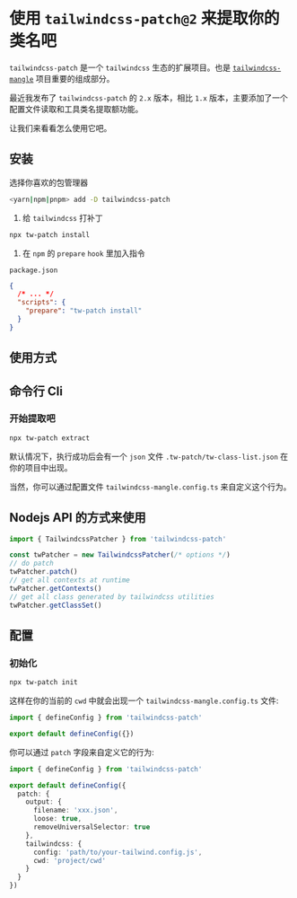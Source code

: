 # 使用 `tailwindcss-patch@2` 来提取你的类名吧

`tailwindcss-patch` 是一个 `tailwindcss` 生态的扩展项目。也是 [`tailwindcss-mangle`](https://github.com/sonofmagic/tailwindcss-mangle) 项目重要的组成部分。

最近我发布了 `tailwindcss-patch` 的 `2.x` 版本，相比 `1.x` 版本，主要添加了一个配置文件读取和工具类名提取额功能。

让我们来看看怎么使用它吧。

## 安装

选择你喜欢的包管理器

```sh
<yarn|npm|pnpm> add -D tailwindcss-patch
```

1. 给 `tailwindcss` 打补丁

```sh
npx tw-patch install
```

1. 在 `npm` 的 `prepare` `hook` 里加入指令

`package.json`

```json
{
  /* ... */
  "scripts": {
    "prepare": "tw-patch install"
  }
}
```

## 使用方式

## 命令行 Cli

### 开始提取吧

```sh
npx tw-patch extract
```

默认情况下，执行成功后会有一个 `json` 文件 `.tw-patch/tw-class-list.json` 在你的项目中出现。

当然，你可以通过配置文件 `tailwindcss-mangle.config.ts` 来自定义这个行为。

## Nodejs API 的方式来使用

```js
import { TailwindcssPatcher } from 'tailwindcss-patch'

const twPatcher = new TailwindcssPatcher(/* options */)
// do patch
twPatcher.patch()
// get all contexts at runtime
twPatcher.getContexts()
// get all class generated by tailwindcss utilities
twPatcher.getClassSet()
```

## 配置

### 初始化

```sh
npx tw-patch init
```

这样在你的当前的 `cwd` 中就会出现一个 `tailwindcss-mangle.config.ts` 文件:

```ts
import { defineConfig } from 'tailwindcss-patch'

export default defineConfig({})
```

你可以通过 `patch` 字段来自定义它的行为:

```ts
import { defineConfig } from 'tailwindcss-patch'

export default defineConfig({
  patch: {
    output: {
      filename: 'xxx.json',
      loose: true,
      removeUniversalSelector: true
    },
    tailwindcss: {
      config: 'path/to/your-tailwind.config.js',
      cwd: 'project/cwd'
    }
  }
})
```
